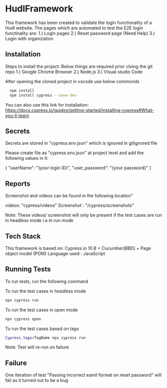 
# HudlFramework

This framework has been created to validate the login functionality of a Hudl website.
The pages which are automated to test the E2E login functinality are:
1.) Login pages
2.) Reset password page (Need Help)
3.) Login with organization


## Installation

Steps to install the project:
Below things are required prior cloing the git repo
1.) Google Chrome Browser
2.) Node.js
3.) Visual studio Code

After opening the cloned project in vscode use below commonds
```bash
  npm install
  npm install cypress --save-dev
```
    
You can also use this link for Installation:
https://docs.cypress.io/guides/getting-started/installing-cypress#What-you-ll-learn 

## Secrets

Secrets are stored in "cypress.env.json" which is ignored in gitignored file

Please create file as "cypress.env.json" at project level and add the following values in it:

{
  "userName": "{your login ID}",
  "user_password": "{your password}"
}


## Reports

Screenshot and videos can be found in the following location"

videos: "cypress/videos"
Screenshot : "/cypress/screenshots"

Note: These videos/ screenshot will only be present if the test cases are run in headless mode i.e in run mode
## Tech Stack

This framework is based on:
Cypress.io 10.8 + Cucumber(BBD) + Page object model (POM)
Language used : JavaScript


## Running Tests

To run tests, run the following command

To run the test cases in headless mode
```bash
npx cypress run
```
To run the test cases in open mode
```bash
npx cypress open
```
To run the test cases based on tags
```bash
Cypress_tags=TagName npx cypress run
```

Note: Test will re-run on failure
## Failure

One iteration of test "Passing incorrect eamil format on reset password" will fail as it turned out to be a bug

